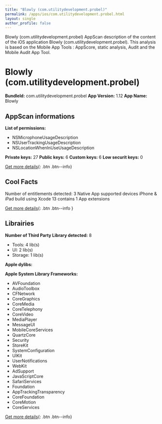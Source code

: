 ```yaml
---
title: "Blowly (com.utilitydevelopment.probel)"
permalink: /apps/ios/com.utilitydevelopment.probel.html
layout: single
author_profile: false
---
```

Blowly (com.utilitydevelopment.probel) AppScan description of the content of the iOS application Blowly (com.utilitydevelopment.probel). This analysis is based on the Mobile App Tools : AppScore, static analysis, Audit and the Mobile Audit App Tool.

# Blowly (com.utilitydevelopment.probel)

**BundleId:** com.utilitydevelopment.probel
**App Version:** 1.12
**App Name:** Blowly


## AppScan informations 

**List of permissions:** 
- NSMicrophoneUsageDescription
- NSUserTrackingUsageDescription
- NSLocationWhenInUseUsageDescription
  
  
**Private keys:** 27
**Public keys:** 6
**Custom keys:** 6
**Low securit keys:** 0
  
[Get more details](/pricing.html){: .btn .btn--info}

## Cool Facts

Number of entitlements detected: 3
Native App
supported devices iPhone & iPad
build using Xcode 13
contains 1 App extensions
  
[Get more details](/pricing.html){: .btn .btn--info }

## Librairies 
**Number of Third Party Library detected:** 8
- Tools: 4 lib(s)
- UI: 2 lib(s)
- Storage: 1 lib(s)


**Apple dylibs:**


**Apple System Library Frameworks:**
- AVFoundation
- AudioToolbox
- CFNetwork
- CoreGraphics
- CoreMedia
- CoreTelephony
- CoreVideo
- MediaPlayer
- MessageUI
- MobileCoreServices
- QuartzCore
- Security
- StoreKit
- SystemConfiguration
- UIKit
- UserNotifications
- WebKit
- AdSupport
- JavaScriptCore
- SafariServices
- Foundation
- AppTrackingTransparency
- CoreFoundation
- CoreMotion
- CoreServices


  
[Get more details](/pricing.html){: .btn .btn--info}

